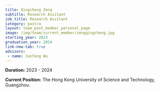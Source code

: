 ```yaml
---
title: Qingcheng Zeng
subtitle: Research Assitant
job_title: Research Assitant
category: pastra
layout: team_past_member_personal_page
image: /img/team/current_member/zengqingcheng.jpg
starting_year: 2023
graduation_year: 2024
link-new-tab: true
advisors:
 - name: Junfeng Wu
---
```


**Duration:** 2023 - 2024

**Current Position:** The Hong Kong University of Science and Technology, Guangzhou.